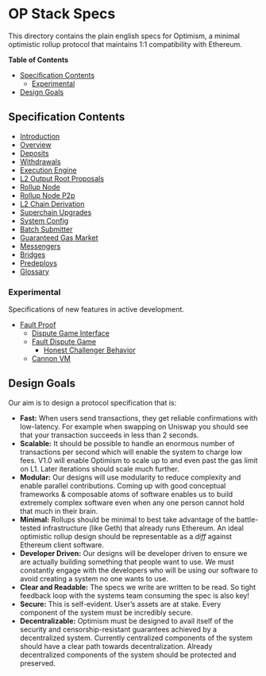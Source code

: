 # OP Stack Specs

This directory contains the plain english specs for Optimism, a minimal optimistic rollup protocol
that maintains 1:1 compatibility with Ethereum.

<!-- START doctoc generated TOC please keep comment here to allow auto update -->
<!-- DON'T EDIT THIS SECTION, INSTEAD RE-RUN doctoc TO UPDATE -->
**Table of Contents**

- [Specification Contents](#specification-contents)
  - [Experimental](#experimental)
- [Design Goals](#design-goals)

<!-- END doctoc generated TOC please keep comment here to allow auto update -->

## Specification Contents

- [Introduction](introduction.md)
- [Overview](protocol/overview.md)
- [Deposits](protocol/deposits.md)
- [Withdrawals](protocol/withdrawals.md)
- [Execution Engine](protocol/exec-engine.md)
- [L2 Output Root Proposals](protocol/proposals.md)
- [Rollup Node](protocol/rollup-node.md)
- [Rollup Node P2p](protocol/rollup-node-p2p.md)
- [L2 Chain Derivation](protocol/derivation.md)
- [Superchain Upgrades](protocol/superchain-upgrades.md)
- [System Config](protocol/system_config.md)
- [Batch Submitter](protocol/batcher.md)
- [Guaranteed Gas Market](protocol/guaranteed-gas-market.md)
- [Messengers](protocol/messengers.md)
- [Bridges](protocol/bridges.md)
- [Predeploys](protocol/predeploys.md)
- [Glossary](glossary.md)

### Experimental

Specifications of new features in active development.

- [Fault Proof](./experimental/fault-proof/index.md)
  - [Dispute Game Interface](./experimental/fault-proof/dispute-game-interface.md)
  - [Fault Dispute Game](./experimental/fault-proof/fault-dispute-game.md)
    - [Honest Challenger Behavior](./experimental/fault-proof/honest-challenger-fdg.md)
  - [Cannon VM](./experimental/fault-proof/cannon-fault-proof-vm.md)

## Design Goals

Our aim is to design a protocol specification that is:

- **Fast:** When users send transactions, they get reliable confirmations with low-latency.
  For example when swapping on Uniswap you should see that your transaction succeeds in less than 2
  seconds.
- **Scalable:** It should be possible to handle an enormous number of transactions
  per second which will enable the system to charge low fees.
  V1.0 will enable Optimism to scale up to and even past the gas limit on L1.
  Later iterations should scale much further.
- **Modular:** Our designs will use modularity to reduce complexity and enable parallel
  contributions. Coming up with good conceptual frameworks & composable atoms of software enables us
  to build extremely complex software even when any one person cannot hold that much in their brain.
- **Minimal:** Rollups should be minimal to best take advantage of the battle-tested infrastructure
  (like Geth) that already runs Ethereum. An ideal optimistic rollup design should be representable
  as a _diff_ against Ethereum client software.
- **Developer Driven:** Our designs will be developer driven to ensure we are actually building
  something that people want to use. We must constantly engage with the developers who will be using
  our software to avoid creating a system no one wants to use.
- **Clear and Readable:** The specs we write are written to be read. So tight feedback loop with the
  systems team consuming the spec is also key!
- **Secure:** This is self-evident.
  User’s assets are at stake. Every component of the system must be incredibly secure.
- **Decentralizable:** Optimism must be designed to avail itself of the security and
  censorship-resistant guarantees achieved by a decentralized system.
  Currently centralized components of the system should have a clear path towards decentralization.
  Already decentralized components of the system should be protected and preserved.
